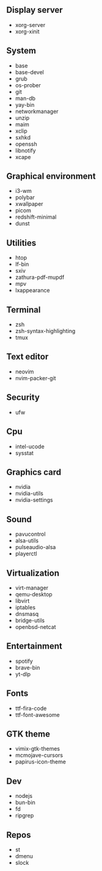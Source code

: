 ## Display server

- xorg-server
- xorg-xinit

## System

- base
- base-devel
- grub
- os-prober
- git
- man-db
- yay-bin
- networkmanager
- unzip
- maim
- xclip
- sxhkd
- openssh
- libnotify
- xcape

## Graphical environment

- i3-wm
- polybar
- xwallpaper
- picom
- redshift-minimal
- dunst

## Utilities

- htop
- lf-bin
- sxiv
- zathura-pdf-mupdf
- mpv
- lxappearance

## Terminal

- zsh
- zsh-syntax-highlighting
- tmux

## Text editor

- neovim
- nvim-packer-git

## Security

- ufw

## Cpu

- intel-ucode
- sysstat

## Graphics card

- nvidia
- nvidia-utils
- nvidia-settings

## Sound

- pavucontrol
- alsa-utils
- pulseaudio-alsa
- playerctl

## Virtualization

- virt-manager
- qemu-desktop
- libvirt
- iptables
- dnsmasq
- bridge-utils
- openbsd-netcat

## Entertainment

- spotify
- brave-bin
- yt-dlp

## Fonts

- ttf-fira-code
- ttf-font-awesome

## GTK theme

- vimix-gtk-themes
- mcmojave-cursors
- papirus-icon-theme

## Dev

- nodejs
- bun-bin
- fd
- ripgrep

## Repos

- st
- dmenu
- slock
